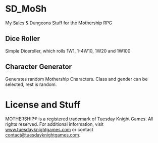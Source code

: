 # SD_MoSh
My Sales &amp; Dungeons Stuff for the Mothership RPG

## Dice Roller
Simple Diceroller, which rolls 1W1, 1-4W10, 1W20 and 1W100

## Character Generator
Generates random Mothership Characters. Class and gender can be selected, rest is random.

# License and Stuff
MOTHERSHIP® is a registered trademark of Tuesday Knight Games. All rights reserved. For additional information, visit www.tuesdayknightgames.com or contact contact@tuesdayknightgames.com.
